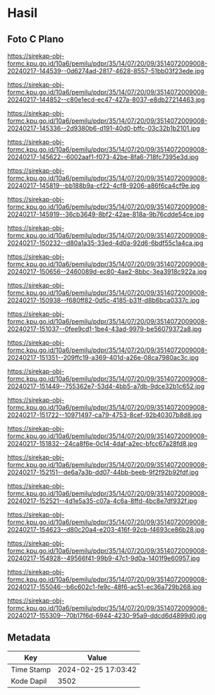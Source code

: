 # Hasil

## Foto C Plano

https://sirekap-obj-formc.kpu.go.id/10a6/pemilu/pdpr/35/14/07/20/09/3514072009008-20240217-144539--0d6274ad-2817-4628-8557-51bb03f23ede.jpg

https://sirekap-obj-formc.kpu.go.id/10a6/pemilu/pdpr/35/14/07/20/09/3514072009008-20240217-144852--c80e1ecd-ec47-427a-8037-e8db27214463.jpg

https://sirekap-obj-formc.kpu.go.id/10a6/pemilu/pdpr/35/14/07/20/09/3514072009008-20240217-145336--2d9380b6-d191-40d0-bffc-03c32b1b2101.jpg

https://sirekap-obj-formc.kpu.go.id/10a6/pemilu/pdpr/35/14/07/20/09/3514072009008-20240217-145622--6002aaf1-f073-42be-8fa6-718fc7395e3d.jpg

https://sirekap-obj-formc.kpu.go.id/10a6/pemilu/pdpr/35/14/07/20/09/3514072009008-20240217-145819--bb188b9a-cf22-4cf8-9206-a86f6ca4cf9e.jpg

https://sirekap-obj-formc.kpu.go.id/10a6/pemilu/pdpr/35/14/07/20/09/3514072009008-20240217-145919--36cb3649-8bf2-42ae-818a-9b76cdde54ce.jpg

https://sirekap-obj-formc.kpu.go.id/10a6/pemilu/pdpr/35/14/07/20/09/3514072009008-20240217-150232--d80a1a35-33ed-4d0a-92d6-6bdf55c1a4ca.jpg

https://sirekap-obj-formc.kpu.go.id/10a6/pemilu/pdpr/35/14/07/20/09/3514072009008-20240217-150656--2460089d-ec80-4ae2-8bbc-3ea3918c922a.jpg

https://sirekap-obj-formc.kpu.go.id/10a6/pemilu/pdpr/35/14/07/20/09/3514072009008-20240217-150938--f680ff82-0d5c-4185-b31f-d8b6bca0337c.jpg

https://sirekap-obj-formc.kpu.go.id/10a6/pemilu/pdpr/35/14/07/20/09/3514072009008-20240217-151037--0fee9cd1-1be4-43ad-9979-be56079372a8.jpg

https://sirekap-obj-formc.kpu.go.id/10a6/pemilu/pdpr/35/14/07/20/09/3514072009008-20240217-151351--209ffc19-a369-401d-a26e-08ca7980ac3c.jpg

https://sirekap-obj-formc.kpu.go.id/10a6/pemilu/pdpr/35/14/07/20/09/3514072009008-20240217-151449--755362e7-53d4-4bb5-a7db-9dce32b1c652.jpg

https://sirekap-obj-formc.kpu.go.id/10a6/pemilu/pdpr/35/14/07/20/09/3514072009008-20240217-151722--10971497-ca79-4753-8cef-92b40307b8d8.jpg

https://sirekap-obj-formc.kpu.go.id/10a6/pemilu/pdpr/35/14/07/20/09/3514072009008-20240217-151832--24ca8f6e-0c14-4daf-a2ec-bfcc67a28fd8.jpg

https://sirekap-obj-formc.kpu.go.id/10a6/pemilu/pdpr/35/14/07/20/09/3514072009008-20240217-152151--de6a7a3b-dd07-44bb-beeb-9f2f92b92fdf.jpg

https://sirekap-obj-formc.kpu.go.id/10a6/pemilu/pdpr/35/14/07/20/09/3514072009008-20240217-152521--4d1e5a35-c07a-4c6a-8ffd-4bc8e7df932f.jpg

https://sirekap-obj-formc.kpu.go.id/10a6/pemilu/pdpr/35/14/07/20/09/3514072009008-20240217-154623--d80c20a4-e203-416f-92cb-f4693ce86b28.jpg

https://sirekap-obj-formc.kpu.go.id/10a6/pemilu/pdpr/35/14/07/20/09/3514072009008-20240217-154928--49566f41-99b9-47c1-9d0a-1401f9e60957.jpg

https://sirekap-obj-formc.kpu.go.id/10a6/pemilu/pdpr/35/14/07/20/09/3514072009008-20240217-155046--b6c602c1-fe9c-48f6-ac51-ec36a729b268.jpg

https://sirekap-obj-formc.kpu.go.id/10a6/pemilu/pdpr/35/14/07/20/09/3514072009008-20240217-155309--70b17f6d-6944-4230-95a9-ddcd6d4899d0.jpg


## Metadata

| Key        | Value               |
| ---------- | ------------------- |
| Time Stamp | 2024-02-25 17:03:42 |
| Kode Dapil | 3502                |



